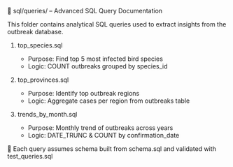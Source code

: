📂 sql/queries/ – Advanced SQL Query Documentation

This folder contains analytical SQL queries used to extract insights from the outbreak database.

1. top_species.sql
   - Purpose: Find top 5 most infected bird species
   - Logic: COUNT outbreaks grouped by species_id

2. top_provinces.sql
   - Purpose: Identify top outbreak regions
   - Logic: Aggregate cases per region from outbreaks table

3. trends_by_month.sql
   - Purpose: Monthly trend of outbreaks across years
   - Logic: DATE_TRUNC & COUNT by confirmation_date

🧪 Each query assumes schema built from schema.sql and validated with test_queries.sql